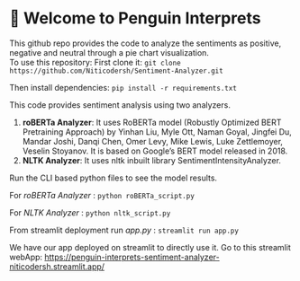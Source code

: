 # 🐧 Welcome to Penguin Interprets 
This github repo provides the code to analyze the sentiments as positive, negative and neutral through a pie chart visualization. \
To use this repository: 
First clone it: `git clone https://github.com/Niticodersh/Sentiment-Analyzer.git` 

Then install dependencies: `pip install -r requirements.txt` 

This code provides sentiment analysis using two analyzers.
1. **roBERTa Analyzer**: It uses RoBERTa model (Robustly Optimized BERT Pretraining Approach) by Yinhan Liu, Myle Ott, Naman Goyal, Jingfei Du, Mandar Joshi, Danqi Chen, Omer Levy, Mike Lewis, Luke Zettlemoyer, Veselin Stoyanov. It is based on Google’s BERT model released in 2018.
2. **NLTK Analyzer**: It uses nltk inbuilt library SentimentIntensityAnalyzer. 
   
Run the CLI based python files to see the model results. 

For *roBERTa Analyzer* : `python roBERTa_script.py` 

For *NLTK Analyzer* : `python nltk_script.py` 

From streamlit deployment run *app.py* : `streamlit run app.py` 

We have our app deployed on streamlit to directly use it. Go to this streamlit webApp: https://penguin-interprets-sentiment-analyzer-niticodersh.streamlit.app/ 
